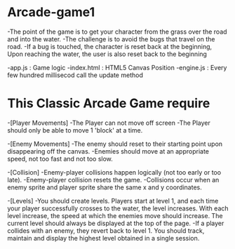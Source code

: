 # Arcade-game1 

-The point of the game is to get your character from the grass over the road and into the water. 
-The challenge is to avoid the bugs that travel on the road. 
-If a bug is touched, the character is reset back at the beginning, Upon reaching the water, the user is also reset back to the beginning

-app.js : Game logic 
-index.html : HTML5 Canvas Position
-engine.js :  Every few hundred millisecod call the update method 

# This Classic Arcade Game require

-[Player Movements]
-The Player can not move off screen
-The Player should only be able to move 1 'block' at a time.

-[Enemy Movements]
-The enemy should reset to their starting point upon disappearing off the canvas.
-Enemies should move at an appropriate speed, not too fast and not too slow.

-[Collision]
-Enemy-player collisions happen logically (not too early or too late).
-Enemy-player collision resets the game.
-Collisions occur when an enemy sprite and player sprite share the same x and y coordinates.

-[Levels]
-You should create levels. Players start at level 1, and each time your player successfully crosses to the water, the level increases. With each level increase, the speed at which the enemies move should increase. The current level should always be displayed at the top of the page.
-If a player collides with an enemy, they revert back to level 1.
You should track, maintain and display the highest level obtained in a single session.
